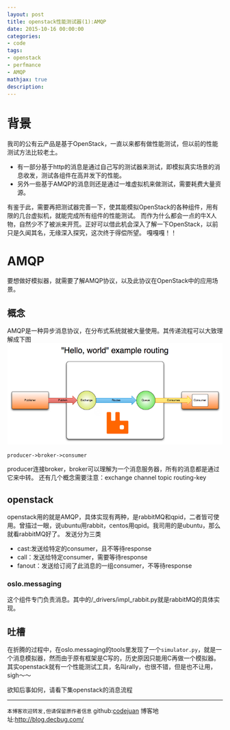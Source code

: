```yaml
---
layout: post
title: openstack性能测试器(1):AMQP
date: 2015-10-16 00:00:00
categories:
- code
tags: 
- openstack
- perfmance
- AMQP
mathjax: true
description: 
---
```


# 背景
我司的公有云产品是基于OpenStack，一直以来都有做性能测试，但以前的性能测试方法比较老土。

- 有一部分基于http的消息是通过自己写的测试器来测试，即模拟真实场景的消息收发，测试各组件在高并发下的性能。
- 另外一些基于AMQP的消息则还是通过一堆虚拟机来做测试，需要耗费大量资源。

有鉴于此，需要再把测试器完善一下，使其能模拟OpenStack的各种组件，用有限的几台虚拟机，就能完成所有组件的性能测试。
而作为什么都会一点的牛X人物，自然少不了被派来开荒。正好可以借此机会深入了解一下OpenStack，以前只是久闻其名，无缘深入探究，这次终于得偿所望。
嘎嘎嘎！！
<!--more-->

# AMQP
要想做好模拟器，就需要了解AMQP协议，以及此协议在OpenStack中的应用场景。

## 概念
AMQP是一种异步消息协议，在分布式系统就被大量使用。其传递流程可以大致理解成下图
![](https://raw.githubusercontent.com/CodeJuan/blog/master/source/image/amqp/hello-world-example-routing.png)
```
producer->broker->consumer
```
producer连接broker，broker可以理解为一个消息服务器，所有的消息都是通过它来中转。
还有几个概念需要注意：exchange channel topic routing-key


## openstack
openstack用的就是AMQP，具体实现有两种，是rabbitMQ和qpid，二者皆可使用。曾描过一眼，说ubuntu用rabbit，centos用qpid。我司用的是ubuntu，那么就看rabbitMQ好了。
发送分为三类
- cast:发送给特定的consumer，且不等待response
- call：发送给特定consumer，需要等待response
- fanout：发送给订阅了此消息的一组consumer，不等待response

### oslo.messaging
这个组件专门负责消息。其中的/_drivers/impl_rabbit.py就是rabbitMQ的具体实现。

## 吐槽
在折腾的过程中，在oslo.messaging的tools里发现了一个`simulator.py`，就是一个消息模拟器，然而由于原有框架是C写的，历史原因只能用C再做一个模拟器。
其实openstack就有一个性能测试工具，名叫rally，也很不错，但是也不让用，sigh～～


欲知后事如何，请看下集openstack的消息流程



----------------------------

`本博客欢迎转发,但请保留原作者信息`
github:[codejuan](https://github.com/CodeJuan)
博客地址:http://blog.decbug.com/

